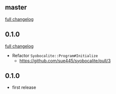 ## master
[full changelog](https://github.com/sue445/syobocalite/compare/v0.1.1...master)

## 0.1.0
[full changelog](https://github.com/sue445/syobocalite/compare/v0.1.0...v0.1.1)

* Refactor `Syobocalite::Program#Initialize`
  * https://github.com/sue445/syobocalite/pull/3

## 0.1.0
* first release
